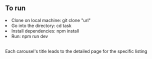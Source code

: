 ## To run

<li> Clone on local machine: git clone "url"</li>
<li>Go into the directory: cd task</li>
<li>Install dependencies: npm install</li>
<li>Run: npm run dev</li>

<br>
<p>Each carousel's title leads to the detailed page for the specific listing</p>
